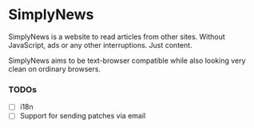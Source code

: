 # SimplyNews

SimplyNews is a website to read articles from other sites. Without JavaScript, ads or any other interruptions. Just content.

SimplyNews aims to be text-browser compatible while also looking very clean on ordinary browsers.

### TODOs
- [ ] i18n
- [ ] Support for sending patches via email
